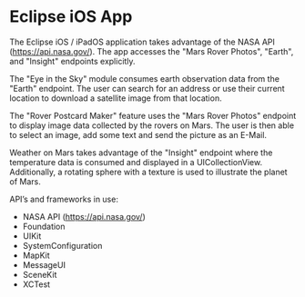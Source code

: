 # Eclipse iOS App

The Eclipse iOS / iPadOS application takes advantage of the NASA API (https://api.nasa.gov/). The app accesses the "Mars Rover Photos", "Earth", and "Insight" endpoints explicitly. 

The "Eye in the Sky" module consumes earth observation data from the "Earth" endpoint. The user can search for an address or use their current location to download a satellite image from that location.

The "Rover Postcard Maker" feature uses the "Mars Rover Photos" endpoint to display image data collected by the rovers on Mars. The user is then able to select an image, add some text and send the picture as an E-Mail. 

Weather on Mars takes advantage of the "Insight" endpoint where the temperature data is consumed and displayed in a UICollectionView. Additionally, a rotating sphere with a texture is used to illustrate the planet of Mars.


API’s and frameworks in use:

* NASA API (https://api.nasa.gov/)
* Foundation
* UIKit
* SystemConfiguration
* MapKit
* MessageUI
* SceneKit
* XCTest 